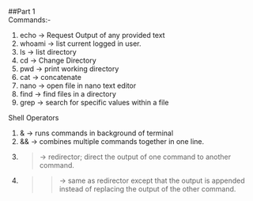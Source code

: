 ##Part 1  
Commands:-
1. echo -> Request Output of any provided text
2. whoami -> list current logged in user.
3. ls -> list directory
4. cd -> Change Directory
5. pwd -> print working directory
6. cat -> concatenate
7. nano -> open file in nano text editor
8. find -> find files in a directory
9. grep -> search for specific values within a file


Shell Operators
1. & -> runs commands in background of terminal
2. && -> combines multiple commands together in one line.
3. > -> redirector; direct the output of one command to another command.
4. >> -> same as redirector except that the output is appended instead of replacing the output of the other command.
